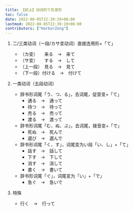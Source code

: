 ```yaml
---
title: 【初上】动词的て形变形
toc: false
date: 2022-08-05T22:39:19+08:00
lastmod: 2022-08-05T22:39:19+08:00
contributors: ["HarborZeng"]
---
```


1. 二/三类动词（一段/カサ变动词）直接连用形+「て」

      - （カ变）　　来る　→　来て
      - （サ变）　　する　→　して
      - （上一段）　見る　→　見て
      - （下一段）付ける　→　付けて

2. 一类动词（五段动词）
      - 辞书形词尾「う、つ、る」，去词尾，促音变+「て」
        - 通る　→　通って
        - 待つ　→　待って
        - 売る　→　売って
        - 渡る　→　渡って
      - 辞书形词尾「む、ぬ、ぶ」，去词尾，拨音变+「で」
        - 死ぬ　→　死んで
        - 選び　→　選んで
      - 辞书形词尾「く、す」，词尾变为い段「い、し」+「て」
        - 話す　→　話して
        - 下す　→　下して
        - 消す　→　消して
        - 書く　→　書いて
      - 辞书形词尾「ぐ」，词尾变为「い」+「で」
        - 急ぐ　→　急いで
3. 特殊
      - 行く　→　行って

